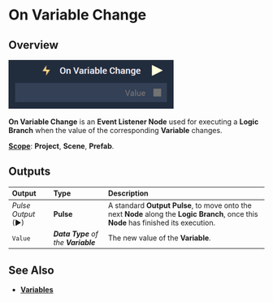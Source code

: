 # On Variable Change

## Overview

![The On Variable Change Node.](../../../.gitbook/assets/onvariablechangeupdatedimage.png)

**On Variable Change** is an **Event Listener Node** used for executing a **Logic Branch** when the value of the corresponding **Variable** changes.

[**Scope**](../../overview.md#scopes): **Project**, **Scene**, **Prefab**.

## Outputs

| Output | Type | Description |
| :--- | :--- | :--- |
| _Pulse Output_ \(►\) | **Pulse** | A standard **Output Pulse**, to move onto the next **Node** along the **Logic Branch**, once this **Node** has finished its execution. |
| `Value` | _**Data Type** of the **Variable**_ | The new value of the **Variable**. |

## See Also

* [**Variables**](./)


